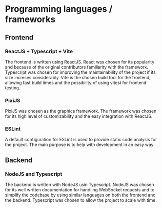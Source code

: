 # Programming languages / frameworks

## Frontend

### ReactJS + Typescript + Vite

The frontend is written using ReactJS. React was chosen for its popularity and because of the original contributors familiarity with the framework. Typescript was chosen for improving the maintainability of the project if its size increses considerably. Vite is the chosen build tool for the frontend, allowing fast build times and the possibility of using vitest for frontend testing.

### PixiJS

PixiJS was chosen as the graphics framework. The framework was chosen for its high level of customizability and the easy integration with ReactJS.

### ESLint

A default configuration for ESLint is used to provide static code analysis for the project. The main purpose is to help with development in an easy way.


## Backend

### NodeJS and Typescript

The backend is written with NodeJS usin Typescript. NodeJS was chosen for its well written documentation for handling WebSocket requests and to simplify the codebase by using similar languages on both the frontend and the backend. Typescript was chosen to allow the project to scale with time.